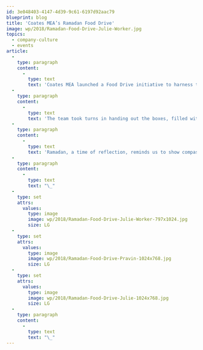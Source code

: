 ```yaml
---
id: 3e048403-4147-4d39-9c61-6197d92aac79
blueprint: blog
title: 'Coates MEA’s Ramadan Food Drive'
image: wp/2018/Ramadan-Food-Drive-Julie-Worker.jpg
topics:
  - company-culture
  - events
article:
  -
    type: paragraph
    content:
      -
        type: text
        text: 'Coates MEA launched a Food Drive initiative to harness the spirit of Ramadan of giving and compassion. The team distributed 100 delicious, home-cooked “Kindness Iftar Box” to workers, taxi drivers, and street cleaners in the final days of Ramadan, last month.'
  -
    type: paragraph
    content:
      -
        type: text
        text: 'The team took turns in handing out the boxes, filled with chicken biryani, a yogurt dip, a samosa, pakora, mint dip, dates, fruit, a cupcake, juice and water, to workers in various parts of Dubai, over the course of three days.'
  -
    type: paragraph
    content:
      -
        type: text
        text: 'Ramadan, a time of reflection, reminds us to show compassion and generosity, particularly to those in need. Honouring the underprivileged citizens of Dubai, who work night and day to help build the city, was a rewarding experience for the whole team.'
  -
    type: paragraph
    content:
      -
        type: text
        text: "\_"
  -
    type: set
    attrs:
      values:
        type: image
        image: wp/2018/Ramadan-Food-Drive-Julie-Worker-797x1024.jpg
        size: LG
  -
    type: set
    attrs:
      values:
        type: image
        image: wp/2018/Ramadan-Food-Drive-Pravin-1024x768.jpg
        size: LG
  -
    type: set
    attrs:
      values:
        type: image
        image: wp/2018/Ramadan-Food-Drive-Julie-1024x768.jpg
        size: LG
  -
    type: paragraph
    content:
      -
        type: text
        text: "\_"
---
```

